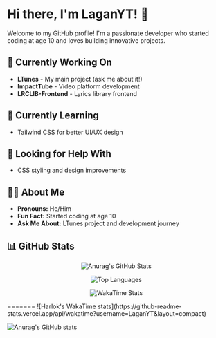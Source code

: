 # Hi there, I'm LaganYT! 👋

Welcome to my GitHub profile! I'm a passionate developer who started coding at age 10 and loves building innovative projects.

## 🔭 Currently Working On
- **LTunes** - My main project (ask me about it!)
- **ImpactTube** - Video platform development
- **LRCLIB-Frontend** - Lyrics library frontend

## 🌱 Currently Learning
- Tailwind CSS for better UI/UX design


## 🤝 Looking for Help With
- CSS styling and design improvements

## 👨‍💻 About Me
- **Pronouns:** He/Him
- **Fun Fact:** Started coding at age 10
- **Ask Me About:** LTunes project and development journey

## 📊 GitHub Stats

<div align="center">

![Anurag's GitHub Stats](https://github-readme-stats.vercel.app/api?username=Laganyt)

![Top Languages](https://github-readme-stats.vercel.app/api/top-langs/?username=Laganyt&layout=donut)

![WakaTime Stats](https://github-readme-stats.vercel.app/api/wakatime?username=LaganYT&layout=compact)

</div>
=======
![Harlok's WakaTime stats](https://github-readme-stats.vercel.app/api/wakatime?username=LaganYT&layout=compact)

![Anurag's GitHub stats](https://github-readme-stats.vercel.app/api?username=Laganyt)

